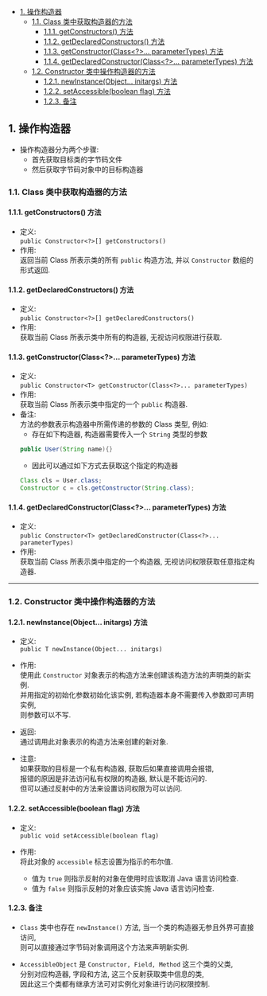 <!-- TOC -->

- [1. 操作构造器](#1-操作构造器)
  - [1.1. Class 类中获取构造器的方法](#11-class-类中获取构造器的方法)
    - [1.1.1. getConstructors() 方法](#111-getconstructors-方法)
    - [1.1.2. getDeclaredConstructors() 方法](#112-getdeclaredconstructors-方法)
    - [1.1.3. getConstructor(Class<?>... parameterTypes) 方法](#113-getconstructorclass-parametertypes-方法)
    - [1.1.4. getDeclaredConstructor(Class<?>... parameterTypes) 方法](#114-getdeclaredconstructorclass-parametertypes-方法)
  - [1.2. Constructor 类中操作构造器的方法](#12-constructor-类中操作构造器的方法)
    - [1.2.1. newInstance(Object... initargs) 方法](#121-newinstanceobject-initargs-方法)
    - [1.2.2. setAccessible(boolean flag) 方法](#122-setaccessibleboolean-flag-方法)
    - [1.2.3. 备注](#123-备注)

<!-- /TOC -->

## 1. 操作构造器
- 操作构造器分为两个步骤:
  - 首先获取目标类的字节码文件
  - 然后获取字节码对象中的目标构造器

### 1.1. Class 类中获取构造器的方法

#### 1.1.1. getConstructors() 方法
- 定义:  
  `public Constructor<?>[] getConstructors()`
- 作用:  
  返回当前 Class 所表示类的所有 `public` 构造方法, 并以 `Constructor` 数组的形式返回.

#### 1.1.2. getDeclaredConstructors() 方法
- 定义:  
  `public Constructor<?>[] getDeclaredConstructors()`
- 作用:  
  获取当前 Class 所表示类中所有的构造器, 无视访问权限进行获取.


#### 1.1.3. getConstructor(Class<?>... parameterTypes) 方法 
- 定义:  
  `public Constructor<T> getConstructor(Class<?>... parameterTypes)`
- 作用:  
  获取当前 Class 所表示类中指定的一个 `public` 构造器.
- 备注:  
  方法的参数表示构造器中所需传递的参数的 Class 类型, 例如:  
  - 存在如下构造器, 构造器需要传入一个 `String` 类型的参数
  ```java
  public User(String name){}
  ```
  - 因此可以通过如下方式去获取这个指定的构造器
  ```java
  Class cls = User.class;
  Constructor c = cls.getConstructor(String.class);
  ```

#### 1.1.4. getDeclaredConstructor(Class<?>... parameterTypes) 方法 
- 定义:  
  `public Constructor<T> getDeclaredConstructor(Class<?>... parameterTypes)`
- 作用:  
  获取当前 Class 所表示类中指定的一个构造器, 无视访问权限获取任意指定构造器.

****

### 1.2. Constructor 类中操作构造器的方法

#### 1.2.1. newInstance(Object... initargs) 方法
- 定义:  
  `public T newInstance(Object... initargs)`

- 作用:  
  使用此 `Constructor` 对象表示的构造方法来创建该构造方法的声明类的新实例.  
  并用指定的初始化参数初始化该实例, 若构造器本身不需要传入参数即可声明实例,   
  则参数可以不写.

- 返回:  
  通过调用此对象表示的构造方法来创建的新对象.

- 注意:  
  如果获取的目标是一个私有构造器, 获取后如果直接调用会报错,  
  报错的原因是非法访问私有权限的构造器, 默认是不能访问的.  
  但可以通过反射中的方法来设置访问权限为可以访问.

#### 1.2.2. setAccessible(boolean flag) 方法
- 定义:  
  `public void setAccessible(boolean flag)`

- 作用:  
  将此对象的 `accessible` 标志设置为指示的布尔值.   
  - 值为 `true` 则指示反射的对象在使用时应该取消 Java 语言访问检查.  
  - 值为 `false` 则指示反射的对象应该实施 Java 语言访问检查.

#### 1.2.3. 备注
- `Class` 类中也存在 `newInstance()` 方法, 当一个类的构造器无参且外界可直接访问,  
  则可以直接通过字节码对象调用这个方法来声明新实例.  

- `AccessibleObject` 是 `Constructor, Field, Method` 这三个类的父类,  
  分别对应构造器, 字段和方法, 这三个反射获取类中信息的类,    
  因此这三个类都有继承方法可对实例化对象进行访问权限控制.